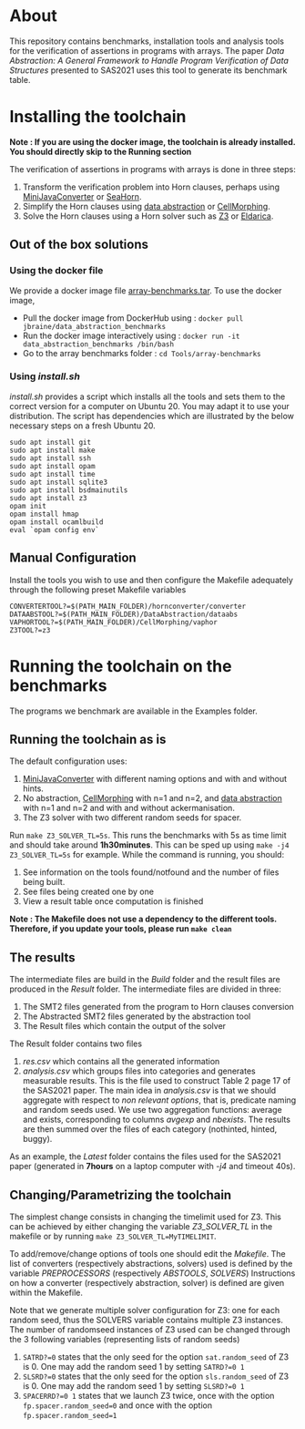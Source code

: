 # About

This repository contains benchmarks, installation tools and analysis tools for the verification of assertions in programs with arrays.
The paper *Data Abstraction: A General Framework to Handle Program Verification of Data Structures* presented to SAS2021 uses this tool to generate its benchmark table.

# Installing the toolchain

__Note : If you are using the docker image, the toolchain is already installed. You should directly skip to the Running section__

The verification of assertions in programs with arrays is done in three steps:
1. Transform the verification problem into Horn clauses, perhaps using [MiniJavaConverter](https://github.com/vaphor/hornconverter) or [SeaHorn](https://github.com/seahorn/seahorn).
2. Simplify the Horn clauses using [data abstraction](https://github.com/vaphor/DataAbstraction) or [CellMorphing](https://github.com/vaphor/CellMorphing).
3. Solve the Horn clauses using a Horn solver such as [Z3](https://github.com/Z3Prover/z3) or [Eldarica](https://github.com/uuverifiers/eldarica).

## Out of the box solutions

### Using the docker file

We provide a docker image file [array-benchmarks.tar](https://hub.docker.com/repository/docker/jbraine/data_abstraction_benchmarks). To use the docker image, 
- Pull the docker image from DockerHub using : `docker pull jbraine/data_abstraction_benchmarks`
- Run the docker image interactively using : `docker run -it data_abstraction_benchmarks /bin/bash`
- Go to the array benchmarks folder : `cd Tools/array-benchmarks`

### Using *install.sh* 

*install.sh* provides a script which installs all the tools and sets them to the correct version for a computer on Ubuntu 20.
You may adapt it to use your distribution.
The script has dependencies which are illustrated by the below necessary steps on a fresh Ubuntu 20.
```shell
sudo apt install git
sudo apt install make
sudo apt install ssh
sudo apt install opam
sudo apt install time
sudo apt install sqlite3
sudo apt install bsdmainutils
sudo apt install z3
opam init
opam install hmap
opam install ocamlbuild
eval `opam config env`
```

## Manual Configuration

Install the tools you wish to use and then configure the Makefile adequately through the following preset Makefile variables
```make
CONVERTERTOOL?=$(PATH_MAIN_FOLDER)/hornconverter/converter
DATAABSTOOL?=$(PATH_MAIN_FOLDER)/DataAbstraction/dataabs
VAPHORTOOL?=$(PATH_MAIN_FOLDER)/CellMorphing/vaphor
Z3TOOL?=z3
```
# Running the toolchain on the benchmarks

The programs we benchmark are available in the Examples folder. 

## Running the toolchain as is

The default configuration uses:
1. [MiniJavaConverter](https://github.com/vaphor/hornconverter) with different naming options and with and without hints.
2. No abstraction, [CellMorphing](https://github.com/vaphor/CellMorphing) with n=1 and n=2, and [data abstraction](https://github.com/vaphor/DataAbstraction) with n=1 and n=2 and with and without ackermanisation.
3. The Z3 solver with two different random seeds for spacer.

Run `make Z3_SOLVER_TL=5s`. This runs the benchmarks with 5s as time limit and should take around __1h30minutes__. This can be sped up using `make -j4 Z3_SOLVER_TL=5s` for example.
While the command is running, you should:
1. See information on the tools found/notfound and the number of files being built.
2. See files being created one by one
3. View a result table once computation is finished

__Note : The Makefile does not use a dependency to the different tools. Therefore, if you update your tools, please run `make clean`__

## The results

The intermediate files are build in the *Build* folder and the result files are produced in the *Result* folder.
The intermediate files are divided in three:
1. The SMT2 files generated from the program to Horn clauses conversion
2. The Abstracted SMT2 files generated by the abstraction tool
3. The Result files which contain the output of the solver

The Result folder contains two files
1. *res.csv* which contains all the generated information
2. *analysis.csv* which groups files into categories and generates measurable results.
   This is the file used to construct Table 2 page 17 of the SAS2021 paper.
   The main idea in *analysis.csv* is that we should aggregate with respect to *non relevant options*, 
   that is, predicate naming and random seeds used.
   We use two aggregation functions: average and exists, corresponding to columns *avgexp* and *nbexists*.
   The results are then summed over the files of each category (nothinted, hinted, buggy). 

As an example, the *Latest* folder contains the files used for the SAS2021 paper (generated in __7hours__ on a laptop computer with *-j4* and timeout 40s).

## Changing/Parametrizing the toolchain

The simplest change consists in changing the timelimit used for Z3. 
This can be achieved by either changing the variable *Z3_SOLVER_TL* in the makefile or by running 
`make Z3_SOLVER_TL=MyTIMELIMIT`.

To add/remove/change options of tools one should edit the *Makefile*.
The list of converters (respectively abstractions, solvers) used is defined by the variable *PREPROCESSORS* (respectively *ABSTOOLS*, *SOLVERS*)
Instructions on how a converter (respectively abstraction, solver) is defined are given within the Makefile.

Note that we generate multiple solver configuration for Z3: one for each random seed, thus the SOLVERS variable contains multiple Z3 instances.
The number of randomseed instances of Z3 used can be changed through the 3 following variables (representing lists of random seeds)
1. `SATRD?=0` states that the only seed for the option `sat.random_seed` of Z3 is 0. One may add the random seed 1 by setting `SATRD?=0 1`
2. `SLSRD?=0` states that the only seed for the option `sls.random_seed` of Z3 is 0. One may add the random seed 1 by setting `SLSRD?=0 1`
3. `SPACERRD?=0 1` states that we launch Z3 twice, once with the option `fp.spacer.random_seed=0` and once with the option `fp.spacer.random_seed=1`

